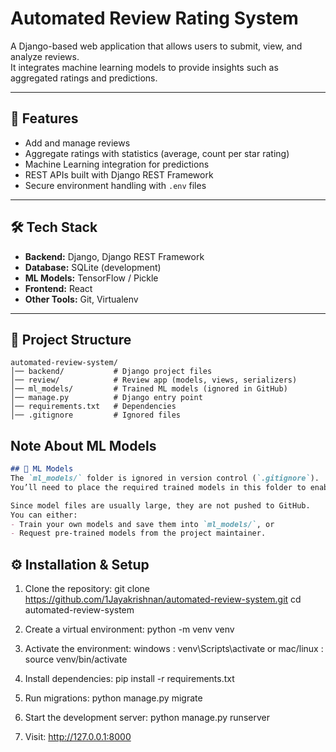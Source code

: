# Automated Review Rating System

A Django-based web application that allows users to submit, view, and analyze reviews.  
It integrates machine learning models to provide insights such as aggregated ratings and predictions.

---

## 🚀 Features
- Add and manage reviews
- Aggregate ratings with statistics (average, count per star rating)
- Machine Learning integration for predictions
- REST APIs built with Django REST Framework
- Secure environment handling with `.env` files

---

## 🛠 Tech Stack
- **Backend:** Django, Django REST Framework
- **Database:** SQLite (development) 
- **ML Models:** TensorFlow / Pickle
- **Frontend:** React 
- **Other Tools:** Git, Virtualenv

---

## 📂 Project Structure

```
automated-review-system/
│── backend/           # Django project files
│── review/            # Review app (models, views, serializers)
│── ml_models/         # Trained ML models (ignored in GitHub)
│── manage.py          # Django entry point
│── requirements.txt   # Dependencies
│── .gitignore         # Ignored files

```

## Note About ML Models
```markdown
## 🔮 ML Models
The `ml_models/` folder is ignored in version control (`.gitignore`).  
You’ll need to place the required trained models in this folder to enable ML-based predictions.  

Since model files are usually large, they are not pushed to GitHub.  
You can either:
- Train your own models and save them into `ml_models/`, or  
- Request pre-trained models from the project maintainer.  
```

## ⚙️ Installation & Setup

1. Clone the repository:
   git clone https://github.com/1Jayakrishnan/automated-review-system.git
   cd automated-review-system

2. Create a virtual environment:
   python -m venv venv
   
3. Activate the environment:
   windows : venv\Scripts\activate or
   mac/linux : source venv/bin/activate

4. Install dependencies:
   pip install -r requirements.txt

5. Run migrations:
   python manage.py migrate

6. Start the development server:
   python manage.py runserver

7. Visit:
   http://127.0.0.1:8000
